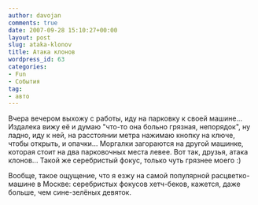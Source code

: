 ```yaml
---
author: davojan
comments: true
date: 2007-09-28 15:10:27+00:00
layout: post
slug: ataka-klonov
title: Атака клонов
wordpress_id: 63
categories:
- Fun
- События
tag:
- авто
---
```


Вчера вечером выхожу с работы, иду на парковку к своей машине... Издалека вижу её и думаю "что-то
она больно грязная, непорядок", ну ладно, иду к ней, на расстоянии метра нажимаю кнопку на ключе,
чтобы открыть, и опачки... Моргалки загораются на другой машинке, которая стоит на два парковочных
места левее. Вот так, друзья, атака клонов... Такой же серебристый фокус, только чуть грязнее моего
:)

Вообще, такое ощущение, что я езжу на самой популярной расцветко-машине в Москве: серебристых
фокусов хетч-беков, кажется, даже больше, чем сине-зелёных девяток.
